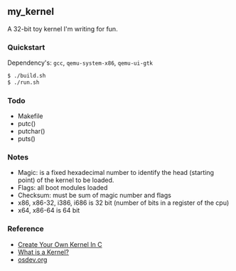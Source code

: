 ## my_kernel
A 32-bit toy kernel I'm writing for fun.

### Quickstart
Dependency's: `gcc`, `qemu-system-x86`, `qemu-ui-gtk`

```bash
$ ./build.sh
$ ./run.sh
```

### Todo
- Makefile
- putc()
- putchar()
- puts()

### Notes
- Magic: is a fixed hexadecimal number to identify the head (starting point) of the kernel to be
  loaded.
- Flags: all boot modules loaded
- Checksum: must be sum of magic number and flags
- x86, x86-32, i386, i686 is 32 bit (number of bits in a register of the cpu)
- x64, x86-64 is 64 bit

### Reference
- [Create Your Own Kernel In C](https://www.codeproject.com/Articles/1225196/Create-Your-Own-Kernel-In-C-2)
- [What is a Kernel?](https://en.wikipedia.org/wiki/Kernel_(operating_system))
- [osdev.org](https://osdev.org/Main_Page)
